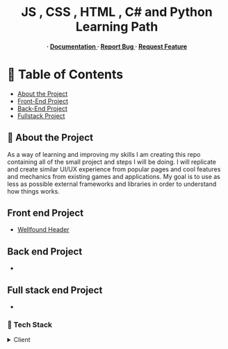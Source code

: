 <div align='center'>

<h1>JS , CSS , HTML , C# and Python Learning Path</h1>
<h4> <span> · </span> <a href="https://github.com/shakedlv/learning-path-projects/tree/main/README.md"> Documentation </a> <span> · </span> <a href="https://github.com/shakedlv/learning-path-projects/issues"> Report Bug </a> <span> · </span> <a href="https://github.com/shakedlv/learning-path-projects/issues"> Request Feature </a> </h4>


</div>

# :notebook_with_decorative_cover: Table of Contents

- [About the Project](#star2-about-the-project)
- [Front-End Project](#front-end-projects)
- [Back-End Project](#back-end-projects)
- [Fullstack Project](#full-stack-projects)


## :star2: About the Project
As a way of learning and improving my skills I am creating this repo containing all of the small project and steps I will be doing.
I will replicate and create similar UI/UX experience from popular pages and cool features and mechanics from existing games and applications.
My goal is to use as less as possible external frameworks and libraries in order to understand how things works. 
## Front end Project
- <a href="https://github.com/shakedlv/learning-path-projects/tree/main/wellfound-header"> Wellfound Header</a>
## Back end Project
- 
## Full stack end Project
- 

### :space_invader: Tech Stack
<details> 
<summary>Client</summary>
<ul>
    <li><a href="">JS</a></li>
    <li><a href="">CSS</a></li>
    <li><a href="">HTML</a></li>
    <li><a href="">C#</a></li>
</ul> 
</details>
